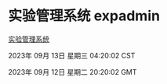 # 实验管理系统 expadmin
[实验管理系统](http://219.139.197.2:56808/expadmin-782313d2-e1b1-4ea7-932e-3a55e6a1a4d0/)

2023年 09月 13日 星期三 04:20:02 CST

2023年 09月 12日 星期二 20:20:02 GMT
